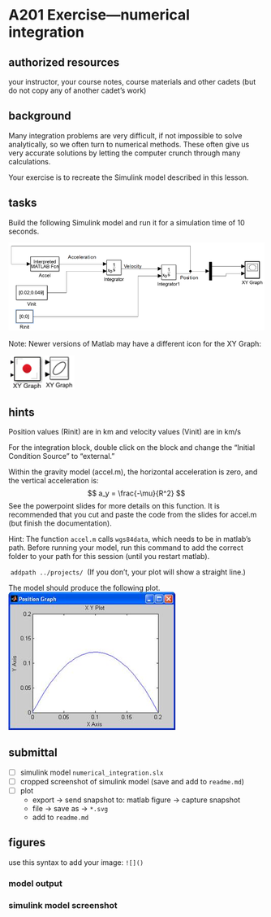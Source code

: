 # A201 Exercise—numerical integration

## authorized resources

 your instructor, your course notes, course materials and other cadets (but do not copy any of another cadet’s work)

## background

Many integration problems are very difficult, if not impossible to solve analytically, so we often turn to numerical methods.  These often give us very accurate solutions by letting the computer crunch through many calculations.  

Your exercise is to recreate the Simulink model described in this lesson. 

## tasks

Build the following Simulink model and run it for a simulation time of 10 seconds.

![image-20231209114348484](sources/image-20231209114348484.png)

Note: Newer versions of Matlab may have a different icon for the XY Graph:

​      ![A picture containing icon  Description automatically generated](sources/clip_image002.gif)      ![A picture containing text  Description automatically generated](sources/clip_image004.gif)

## hints

Position values (Rinit) are in km and velocity values (Vinit) are in km/s

For the integration block, double click on the block and change the “Initial Condition Source” to “external.”

Within the gravity model (accel.m), the horizontal acceleration is zero, and the vertical acceleration is:
$$
a_y = \frac{-\mu}{R^2}
$$
See the powerpoint slides for more details on this function. It is recommended that you cut and paste the code from the slides for accel.m (but finish the documentation).

Hint: The function `accel.m` calls `wgs84data`, which needs to be in matlab’s path. Before running your model, run this command to add the correct folder to your path for this session (until you restart matlab). 

​    `addpath ../projects/` 
​    (If you don’t, your plot will show a straight line.)

The model should produce the following plot.
![img](sources/clip_image002.jpg)

## submittal

- [ ] simulink model `numerical_integration.slx`
- [ ] cropped screenshot of simulink model (save and add to `readme.md`)
- [ ] plot
  - export -> send snapshot to: matlab figure -> capture snapshot
  - file -> save as -> `*.svg`
  - add to `readme.md`

## figures

use this syntax to add your image: `![]()`

### model output

### simulink model screenshot
